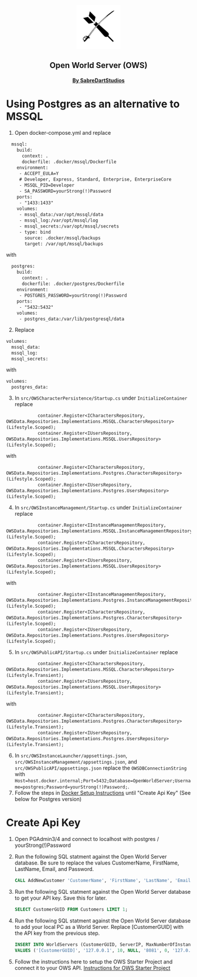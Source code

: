 <p align="center">
    <br>
    <img src="img/Logo512pxWhite.png" alt="SabreDartStudios" width="120">
    <h2 align="center">Open World Server (OWS)</h2>
    <h4 align="center"><a href="http://www.sabredartstudios.com/">By SabreDartStudios</a></h4>
</p>

# Using Postgres as an alternative to MSSQL

1. Open docker-compose.yml and replace
```
  mssql:
    build:
      context: .
      dockerfile: .docker/mssql/Dockerfile
    environment:
     - ACCEPT_EULA=Y
     # Developer, Express, Standard, Enterprise, EnterpriseCore
     - MSSQL_PID=Developer
     - SA_PASSWORD=yourStrong(!)Password
    ports:
     - "1433:1433"
    volumes:
     - mssql_data:/var/opt/mssql/data
     - mssql_log:/var/opt/mssql/log
     - mssql_secrets:/var/opt/mssql/secrets
     - type: bind
       source: .docker/mssql/backups
       target: /var/opt/mssql/backups
```
with
```
  postgres:
    build:
      context: .
      dockerfile: .docker/postgres/Dockerfile
    environment:
     - POSTGRES_PASSWORD=yourStrong(!)Password
    ports:
     - "5432:5432"
    volumes:
     - postgres_data:/var/lib/postgresql/data
```
2. Replace
```
volumes:
  mssql_data:
  mssql_log:
  mssql_secrets:
```

with
```
volumes:
  postgres_data:
```
3. In `src/OWSCharacterPersistence/Startup.cs` under `InitializeContainer` replace
```
            container.Register<ICharactersRepository, OWSData.Repositories.Implementations.MSSQL.CharactersRepository>(Lifestyle.Scoped);
            container.Register<IUsersRepository, OWSData.Repositories.Implementations.MSSQL.UsersRepository>(Lifestyle.Scoped);
```
with
```
            container.Register<ICharactersRepository, OWSData.Repositories.Implementations.Postgres.CharactersRepository>(Lifestyle.Scoped);
            container.Register<IUsersRepository, OWSData.Repositories.Implementations.Postgres.UsersRepository>(Lifestyle.Scoped);
```
4. In `src/OWSInstanceManagement/Startup.cs` under `InitializeContainer` replace
```
            container.Register<IInstanceManagementRepository, OWSData.Repositories.Implementations.MSSQL.InstanceManagementRepository>(Lifestyle.Scoped);
            container.Register<ICharactersRepository, OWSData.Repositories.Implementations.MSSQL.CharactersRepository>(Lifestyle.Scoped);
            container.Register<IUsersRepository, OWSData.Repositories.Implementations.MSSQL.UsersRepository>(Lifestyle.Scoped);
```

with
```
            container.Register<IInstanceManagementRepository, OWSData.Repositories.Implementations.Postgres.InstanceManagementRepository>(Lifestyle.Scoped);
            container.Register<ICharactersRepository, OWSData.Repositories.Implementations.Postgres.CharactersRepository>(Lifestyle.Scoped);
            container.Register<IUsersRepository, OWSData.Repositories.Implementations.Postgres.UsersRepository>(Lifestyle.Scoped);
```
5. In `src/OWSPublicAPI/Startup.cs` under `InitializeContainer` replace
```
            container.Register<ICharactersRepository, OWSData.Repositories.Implementations.MSSQL.CharactersRepository>(Lifestyle.Transient);
            container.Register<IUsersRepository, OWSData.Repositories.Implementations.MSSQL.UsersRepository>(Lifestyle.Transient);
```

with
```
            container.Register<ICharactersRepository, OWSData.Repositories.Implementations.Postgres.CharactersRepository>(Lifestyle.Transient);
            container.Register<IUsersRepository, OWSData.Repositories.Implementations.Postgres.UsersRepository>(Lifestyle.Transient);
```
6. In `src/OWSInstanceLauncher/appsettings.json`, `src/OWSInstanceManagement/appsettings.json`, and `src/OWSPublicAPI/appsettings.json` replace the `OWSDBConnectionString` with `Host=host.docker.internal;Port=5432;Database=OpenWorldServer;Username=postgres;Password=yourStrong(!)Password;`.
7. Follow the steps in [Docker Setup Instructions](DOCKER.md) until "Create Api Key" (See below for Postgres version)


# Create Api Key
1. Open PGAdmin3/4 and connect to localhost with postgres / yourStrong(!)Password
2. Run the following SQL statment against the Open World Server database.  Be sure to replace the values CustomerName, FirstName, LastName, Email, and Password.

    ```sql
    CALL AddNewCustomer 'CustomerName', 'FirstName', 'LastName', 'Email', 'Password';
    ```
3. Run the following SQL statment against the Open World Server database to get your API key.  Save this for later.

    ```sql
    SELECT CustomerGUID FROM Customers LIMIT 1;
    ```
4. Run the following SQL statment against the Open World Server database to add your local PC as a World Server.  Replace [CustomerGUID] with the API key from the previous step.

    ```sql
    INSERT INTO WorldServers (CustomerGUID, ServerIP, MaxNumberOfInstances, ActiveStartTime, Port, ServerStatus, InternalServerIP, StartingMapInstancePort)
    VALUES ('[CustomerGUID]', '127.0.0.1', 10, NULL, '8081', 0, '127.0.0.1', '7778');
    ```
5. Follow the instructions here to setup the OWS Starter Project and connect it to your OWS API.  [Instructions for OWS Starter Project](http://rpgwebapi.sabredartstudios.com/Docs/Install)
